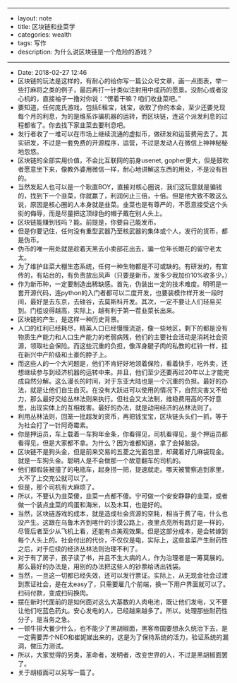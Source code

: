 - --
- layout: note
- title: 区块链和韭菜学
- categories: wealth
- tags: 写作
- description: 为什么说区块链是一个危险的游戏？
- --
- Date: 2018-02-27 12:46
- 区块链的玩法是这样的，有耐心的给你写一篇公众号文章，画一点图表，举一些打麻将之类的例子，最后再打一针类似注射用中成药的愿景。没耐心或者没心机的，直接袖子一撸对你说：“愣着干嘛？咱们收韭菜吧。”
- 要知道，任何庞氏游戏，包括E租宝，钱宝，收取了你的本金，至少还要兑现每个月的利息，为的是维系诈骗机器的运转，而区块链，连这个派发利息的过程都省了。你去找下家韭菜去要利息吧。
- 发行者收了一堆可以在市场上继续流通的虚拟币，做研发和运营费用去了。其实研发，不过是一套免费的开源程序，运营，不过是发动人在微信上神神秘秘地忽悠。
- 区块链的全部实用价值，不会比互联网的前身usenet, gopher更大，但是鼓吹者愿意坐下来，像教外婆用微信一样，耐心地讲解这东西的用处，不是没有目的。
- 当然发起人也可以是一个耿直BOY，直接对核心圈说，我们这玩意就是骗钱的，找到下一个韭菜，你就赢了，利润何止三倍，十倍。但是他大致不敢这么说，原因是核心圈的人本身就是韭菜。韭菜也是有尊严的，不愿意接受这个头衔的侮辱，而是尽量把这顶绿色的帽子戴在别人头上。
- 区块链能赚到钱吗？能。前提是，你要自己能发币。
- 但是你要记住，任何没有重型武器乃至核武器的集体或个人，发行的货币，都是伪币。
- 伪币的唯一用处就是趁着天黑去小卖部花出去，骗一位年长眼花的留守老太太。
- 为了维护韭菜大棚生态系统，任何一种生物都是不可或缺的。有研发的，有宣传的，有站台的，有负责放出风声（只要是新币，发多少我加价10%收多少。）
- 作为新币种，一定要制造出稀缺感。首先，伪装出一定的技术难度。明明是一套开源代码，连python的入门者都可以二度开发，也要装模作样开发一段时间，最好是去东京，去硅谷，去莫斯科开发。其次，一定不要让人们轻易买到。门槛设得越高，实际上，越有利于第一茬韭菜长出来。
- 区块链的产生，是这样一种历史背景。
- 人口的红利已经耗尽，精英人口已经慢慢流逝，像一些地区，剩下的都是没有物质生产能力和人口生产能力的老弱病残，他们的主要社会活动是消耗社会资源，领取社会保险。而这些沉重的负担，像浑身腱子肉的私教的杠铃一样，挂在新兴中产阶级和土豪的脖子上。
- 而这些人的一个大问题是，他们不肯好好地领着保险，看着快手，吃外卖，还想继续参与到经济机器的运转中来。并且，他们至少还要再过20年以上才能完成自然分解。这么漫长的时间，对于东亚大陆也是一个沉重的负担。最好的办法，就是让他们自生自灭。在没有大跃进可以使用的情况下，自然灾害又不给力，那么最好交给丛林法则来执行。但社会又太法制，维稳费用高的不好意思，出现实体上的互相戕害。最好的办法，就是动用经济的丛林法则了。
- 利用丛林法则，回笼一批超发的货币，再把钱宝宝，区块链头头们一抓，等于为社会打了一针阿奇霉素。
- 你是押运员，车上载着一车狗年金条，你看得见，司机看得见，是个押运员都看得见，但是大家都不拿。为什么？因为谁都知道，拿了会掉脑袋。
- 区块链不是狗头金，但是前来交易的五菱之光面包里，却藏着好几麻袋现金。就是一车狗头金。聪明人是不会做那一个故意翻车的司机的。
- 他们都假装被撞了的电瓶车，起身捞一把，提速就走。哪天被警察追到家里，大不了上交充公就可以了。
- 但是，那个司机有大麻烦了。
- 所以，不要认为韭菜傻，韭菜一点都不傻。宁可做一个安安静静的韭菜，或者做一个装点韭菜的鸡蛋和海米，以及木耳，也是好的。
- 当然，区块链游戏的成本，就是造成社会资源的空耗，相当于费了电，什么也没产生。这跟在乌鲁木齐到喀什的沙漠公路上，夜里点亮所有路灯是一样的，尽管后者至少从飞机上看，还能有点美观效果。但是这部分成本，是会转嫁到每个人头上的。社会付出的代价，不仅仅是电，实际上，这些韭菜产生耐药性之后，对于后续的经济丛林法则治理不利了。
- 对于有了房子，孩子读了书，并且不生大病的人，作为治理者是一筹莫展的。那么最好的办法是，用别的办法把这些人的钞票给诱出钱袋。
- 当然，一旦这一切都已经失效，还可以发行票证。实际上，从无现金社会过渡到票证社会，是在太easy了，只需要雇几个前端，换一下用户界面就可以了。扫码付款，变成扫码换肉。
- 摆在新时代面前的是如何面对这么大基数的人肉电池，既让他们发电，又不要让他们吃蓝色药丸。安心发电的人，已经越来越多了。所以，处理那些耐药性分子，是当务之急。
- 一顿牛排大餐少什么，也不能少了黑胡椒面，黑客帝国要想永久统治下去，是一定需要弄个NEO和崔妮娣出来的，这是为了保持系统的活力，验证系统的漏洞，做压力测试。
- 所以，大家觉得的另类，革命者，发明者，改变世界的人，不过是黑胡椒面罢了。
- 关于胡椒面可以另写一篇了。
